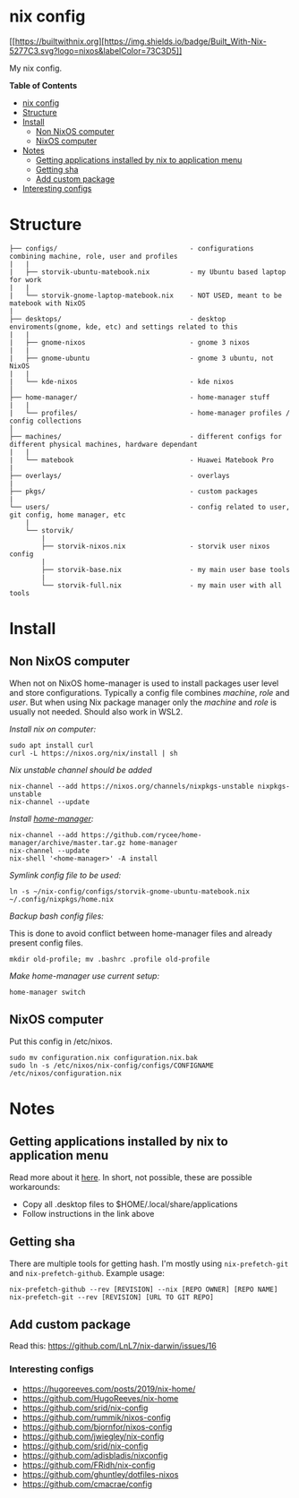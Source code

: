 # nix config

[[https://builtwithnix.org][https://img.shields.io/badge/Built_With-Nix-5277C3.svg?logo=nixos&labelColor=73C3D5]]

My nix config.

<!-- markdown-toc start - Don't edit this section. Run M-x markdown-toc-refresh-toc -->
**Table of Contents**

- [nix config](#nix-config)
- [Structure](#structure)
- [Install](#install)
    - [Non NixOS computer](#non-nixos-computer)
    - [NixOS computer](#nixos-computer)
- [Notes](#notes)
    - [Getting applications installed by nix to application menu](#getting-applications-installed-by-nix-to-application-menu)
    - [Getting sha](#getting-sha)
    - [Add custom package](#add-custom-package)
- [Interesting configs](#interesting-configs)

<!-- markdown-toc end -->

# Structure

```
├── configs/                                 - configurations combining machine, role, user and profiles
|   |
|   ├── storvik-ubuntu-matebook.nix          - my Ubuntu based laptop for work
|   |
|   └── storvik-gnome-laptop-matebook.nix    - NOT USED, meant to be matebook with NixOS
|
├── desktops/                                - desktop enviroments(gnome, kde, etc) and settings related to this
|   |
|   ├── gnome-nixos                          - gnome 3 nixos
|   |
|   ├── gnome-ubuntu                         - gnome 3 ubuntu, not NixOS
|   |
|   └── kde-nixos                            - kde nixos
│
├── home-manager/                            - home-manager stuff
|   |
|   └── profiles/                            - home-manager profiles / config collections
│
├── machines/                                - different configs for different physical machines, hardware dependant
|   |
|   └── matebook                             - Huawei Matebook Pro
|
├── overlays/                                - overlays
|
├── pkgs/                                    - custom packages
|
└── users/                                   - config related to user, git config, home manager, etc
    |
    └── storvik/
        |
        ├── storvik-nixos.nix                - storvik user nixos config
        |
        ├── storvik-base.nix                 - my main user base tools
        |
        └── storvik-full.nix                 - my main user with all tools

```

# Install

## Non NixOS computer

When not on NixOS home-manager is used to install packages user level and store configurations.
Typically a config file combines _machine_, _role_ and _user_.
But when using Nix package manager only the _machine_ and _role_ is usually not needed.
Should also work in WSL2.

*Install nix on computer:*

``` shell
sudo apt install curl
curl -L https://nixos.org/nix/install | sh
```

_Nix unstable channel should be added_

``` shell
nix-channel --add https://nixos.org/channels/nixpkgs-unstable nixpkgs-unstable
nix-channel --update
```

*Install [home-manager](https://github.com/nix-community/home-manager):*

``` shell
nix-channel --add https://github.com/rycee/home-manager/archive/master.tar.gz home-manager
nix-channel --update
nix-shell '<home-manager>' -A install
```

*Symlink config file to be used:*

``` shell
ln -s ~/nix-config/configs/storvik-gnome-ubuntu-matebook.nix ~/.config/nixpkgs/home.nix
```

*Backup bash config files:*

This is done to avoid conflict between home-manager files and already present config files.

``` shell
mkdir old-profile; mv .bashrc .profile old-profile
```

*Make home-manager use current setup:*

``` shell
home-manager switch
```


## NixOS computer

Put this config in /etc/nixos.

``` shell
sudo mv configuration.nix configuration.nix.bak
sudo ln -s /etc/nixos/nix-config/configs/CONFIGNAME /etc/nixos/configuration.nix
```

# Notes

## Getting applications installed by nix to application menu

Read more about it [here](https://discourse.nixos.org/t/home-manager-installed-apps-dont-show-up-in-applications-launcher/8523/7).
In short, not possible, these are possible workarounds:
- Copy all .desktop files to $HOME/.local/share/applications
- Follow instructions in the link above

## Getting sha

There are multiple tools for getting hash.
I'm mostly using `nix-prefetch-git` and `nix-prefetch-github`.
Example usage:
``` shell
nix-prefetch-github --rev [REVISION] --nix [REPO OWNER] [REPO NAME]
nix-prefetch-git --rev [REVISION] [URL TO GIT REPO]
```

## Add custom package

Read this:
https://github.com/LnL7/nix-darwin/issues/16


### Interesting configs

- https://hugoreeves.com/posts/2019/nix-home/
- https://github.com/HugoReeves/nix-home
- https://github.com/srid/nix-config
- https://github.com/rummik/nixos-config
- https://github.com/bjornfor/nixos-config
- https://github.com/jwiegley/nix-config
- https://github.com/srid/nix-config
- https://github.com/adisbladis/nixconfig
- https://github.com/FRidh/nix-config
- https://github.com/ghuntley/dotfiles-nixos
- https://github.com/cmacrae/config
